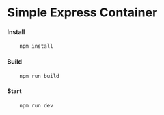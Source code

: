# Simple Express Container

#### Install
```
    npm install
```

#### Build
```
    npm run build
```

#### Start
```
    npm run dev
```
